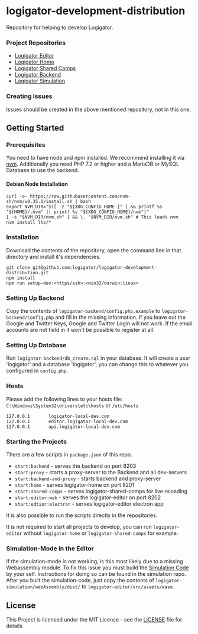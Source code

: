 # logigator-development-distribution

Repository for helping to develop Logigator.

### Project Repositories
- [Logigator Editor](https://github.com/logigator/logigator-editor)
- [Logigator Home](https://github.com/logigator/logigator-home)
- [Logigator Shared Comps](https://github.com/logigator/logigator-shared-comps)
- [Logigator Backend](https://github.com/logigator/logigator-backend)
- [Logigator Simulation](https://github.com/logigator/logigator-simulation)

### Creating Issues
Issues should be created in the above mentioned repository, not in this one.

## Getting Started
### Prerequisites
You need to have node and npm installed. We recommend installing it via [nvm](https://github.com/nvm-sh/nvm).
Additionally you need PHP 7.2 or higher and a MariaDB or MySQL Database to use the backend.

#### Debian Node Installation
```shell
curl -o- https://raw.githubusercontent.com/nvm-sh/nvm/v0.35.1/install.sh | bash
export NVM_DIR="$([ -z "${XDG_CONFIG_HOME-}" ] && printf %s "${HOME}/.nvm" || printf %s "${XDG_CONFIG_HOME}/nvm")"
[ -s "$NVM_DIR/nvm.sh" ] && \. "$NVM_DIR/nvm.sh" # This loads nvm
nvm install lts/*
```

### Installation
Download the contents of the repository, open the command line in that directory and install it's dependencies.
```
git clone git@github.com:logigator/logigator-development-distribution.git 
npm install
npm run setup-dev:<https/ssh>:<win32/darwin:linux>
```

### Setting Up Backend
Copy the contents of `logigator-backend/config.php.example` to `logigator-backend/config.php` and fill in the missing information. 
If you leave out the Google and Twitter Keys, Google and Twitter Login will not work. If the email accounts are not field in it won't be possible to register at all. 

### Setting Up Database
Run `logigator-backend/db_create.sql` in your database. It will create a user 'logigator' and a database 'logigator', you can change this to whatever you configured in `config.php`.

### Hosts
Please add the following lines to your hosts file: <br>
`C:\Windows\System32\drivers\etc\hosts` or `/etc/hosts`
```
127.0.0.1		logigator-local-dev.com
127.0.0.1		editor.logigator-local-dev.com
127.0.0.1		api.logigator-local-dev.com
```

### Starting the Projects
There are a few scripts in `package.json` of this repo.

- `start:backend` - serves the backend on port 8203
- `start:proxy` - starts a proxy-server to the Backend and all dev-servers
- `start:backend-and-proxy` - starts backend and proxy-server
- `start:home` - serves logigator-home on port 8201 
- `start:shared-comps` - serves logigator-shared-comps for live reloading
- `start:editor:web` - serves the logigator-editor on port 8202
- `start:edtior:electron` - serves logigator-editor electron app

It is also possible to run the scripts directly in the repositories.

It is not required to start all projects to develop, you can run `logigator-editor` without `logigator-home` or `logigator-shared-comps` for example.

### Simulation-Mode in the Editor
If the simulation-mode is not working, is this most likely due to a missing Webassembly module. 
To fix this issue you must build the [Simulation Code](https://github.com/logigator/logigator-simulation) by your self. 
Instructions for doing so can be found in the simulation repo. 
After you built the simulation-code, just copy the contents of `logigator-simulation/webAssembly/dist/` to `logigator-editor/src/assets/wasm`.

## License
This Project is licensed under the MIT License - see the [LICENSE](LICENSE) file for details

